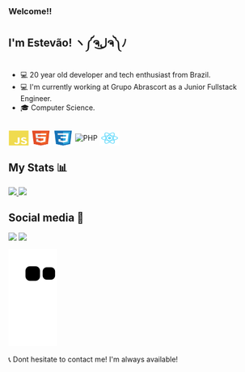 ###  Welcome!!

<h2> I'm Estevão! ヽ༼ຈل͜ຈ༽ﾉ</h2>

- 💻  20 year old developer and tech enthusiast from Brazil.
- 💻  I'm currently working at Grupo Abrascort as a Junior Fullstack Engineer.
- 🎓  Computer Science.

<div style="display: inline_block"><br>
  <img align="center" alt="Js" height="30" width="40" src="https://raw.githubusercontent.com/devicons/devicon/master/icons/javascript/javascript-plain.svg">
  <img align="center" alt="HTML" height="30" width="40" src="https://raw.githubusercontent.com/devicons/devicon/master/icons/html5/html5-original.svg">
  <img align="center" alt="CSS" height="30" width="40" src="https://raw.githubusercontent.com/devicons/devicon/master/icons/css3/css3-original.svg">
  <img align="center" alt="PHP" height="30" width="40" src="https://cdn.jsdelivr.net/gh/devicons/devicon/icons/php/php-original.svg">
  <img align="center" alt="PHP" height="30" width="40" src="https://raw.githubusercontent.com/github/explore/80688e429a7d4ef2fca1e82350fe8e3517d3494d/topics/react/react.png">
</div>

<h2>My Stats 📊 </h2>

<div>
  <a href="https://github.com/estevaoaz">
    <img height="180em" src="https://github-readme-stats.vercel.app/api/top-langs/?username=estevaoaz&layout=compact&langs_count=7&theme=dark"/>
    <img height="180em" src="https://github-readme-stats.vercel.app/api?username=estevaoaz&show_icons=true&theme=dark&include_all_commits=true&count_private=true"/>
  </a>
</div>

<h2>Social media 📢 </h2>


<a href="https://www.linkedin.com/in/estev%C3%A3o-azevedo-715a91221/?originalSubdomain=br" target="_blank"><img src="https://img.shields.io/badge/-LinkedIn-%230077B5?style=for-the-badge&logo=linkedin&logoColor=white" target="_blank"></a>
 <a href="https://www.instagram.com/dev.aztex/" target="_blank"><img src="https://img.shields.io/badge/-Instagram-%23E4405F?style=for-the-badge&logo=instagram&logoColor=white" target="_blank"></a>
 


![Snake animation](https://github.com/FragaInDev/FragaInDev/blob/output/github-contribution-grid-snake.svg)

<p> 📞 Dont hesitate to contact me! I'm always available! </p>
